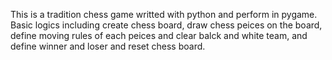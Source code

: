 This is a tradition chess game writted with python and perform in pygame. Basic logics including create chess board, draw chess peices on the board, define moving rules of each peices and clear balck and white team, and define winner and loser and reset chess board.
